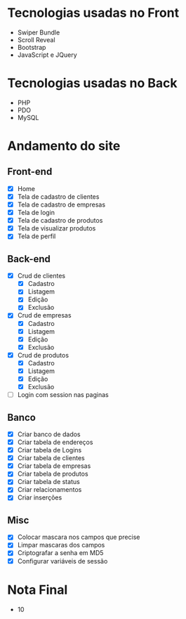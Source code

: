 # Tecnologias usadas no Front
-	Swiper Bundle
-	Scroll Reveal
-	Bootstrap
- JavaScript e JQuery

# Tecnologias usadas no Back
- PHP
- PDO
- MySQL

# Andamento do site
## Front-end
- [X] Home
- [X] Tela de cadastro de clientes
- [X] Tela de cadastro de empresas
- [X] Tela de login
- [X] Tela de cadastro de produtos
- [X] Tela de visualizar produtos
- [X] Tela de perfil

## Back-end
- [X] Crud de clientes
  - [X] Cadastro
  - [X] Listagem
  - [X] Edição
  - [X] Exclusão
- [X] Crud de empresas
  - [X] Cadastro
  - [X] Listagem
  - [X] Edição
  - [X] Exclusão
- [X] Crud de produtos
  - [X] Cadastro
  - [X] Listagem
  - [X] Edição
  - [X] Exclusão
- [ ] Login com session nas paginas

## Banco
- [X] Criar banco de dados
- [X] Criar tabela de endereços
- [X] Criar tabela de Logins
- [X] Criar tabela de clientes
- [X] Criar tabela de empresas
- [X] Criar tabela de produtos
- [X] Criar tabela de status
- [X] Criar relacionamentos
- [X] Criar inserções

## Misc
- [X] Colocar mascara nos campos que precise
- [X] Limpar mascaras dos campos
- [X] Criptografar a senha em MD5
- [X] Configurar variáveis de sessão

# Nota Final

- 10


